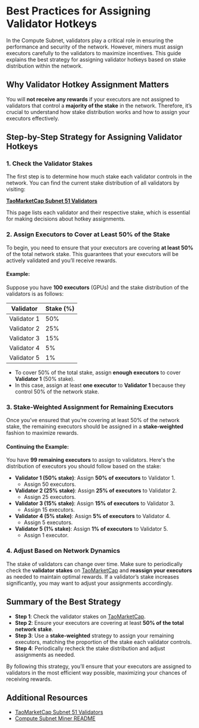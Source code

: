 # Best Practices for Assigning Validator Hotkeys

In the Compute Subnet, validators play a critical role in ensuring the performance and security of the network. However, miners must assign executors carefully to the validators to maximize incentives. This guide explains the best strategy for assigning validator hotkeys based on stake distribution within the network.

## Why Validator Hotkey Assignment Matters

You will **not receive any rewards** if your executors are not assigned to validators that control a **majority of the stake** in the network. Therefore, it’s crucial to understand how stake distribution works and how to assign your executors effectively.

## Step-by-Step Strategy for Assigning Validator Hotkeys

### 1. Check the Validator Stakes

The first step is to determine how much stake each validator controls in the network. You can find the current stake distribution of all validators by visiting:

[**TaoMarketCap Subnet 51 Validators**](https://taomarketcap.com/subnets/51/validators)

This page lists each validator and their respective stake, which is essential for making decisions about hotkey assignments.

### 2. Assign Executors to Cover at Least 50% of the Stake

To begin, you need to ensure that your executors are covering **at least 50%** of the total network stake. This guarantees that your executors will be actively validated and you’ll receive rewards.

#### Example:

Suppose you have **100 executors** (GPUs) and the stake distribution of the validators is as follows:

| Validator | Stake (%) |
|-----------|-----------|
| Validator 1 | 50% |
| Validator 2 | 25% |
| Validator 3 | 15% |
| Validator 4 | 5% |
| Validator 5 | 1% |

- To cover 50% of the total stake, assign **enough executors** to cover **Validator 1** (50% stake).
- In this case, assign at least **one executor** to **Validator 1** because they control 50% of the network stake.

### 3. Stake-Weighted Assignment for Remaining Executors

Once you’ve ensured that you’re covering at least 50% of the network stake, the remaining executors should be assigned in a **stake-weighted** fashion to maximize rewards.

#### Continuing the Example:

You have **99 remaining executors** to assign to validators. Here's the distribution of executors you should follow based on the stake:

- **Validator 1 (50% stake)**: Assign **50% of executors** to Validator 1.
    - Assign 50 executors.
- **Validator 2 (25% stake)**: Assign **25% of executors** to Validator 2.
    - Assign 25 executors.
- **Validator 3 (15% stake)**: Assign **15% of executors** to Validator 3.
    - Assign 15 executors.
- **Validator 4 (5% stake)**: Assign **5% of executors** to Validator 4.
    - Assign 5 executors.
- **Validator 5 (1% stake)**: Assign **1% of executors** to Validator 5.
    - Assign 1 executor.

### 4. Adjust Based on Network Dynamics

The stake of validators can change over time. Make sure to periodically check the **validator stakes** on [TaoMarketCap](https://taomarketcap.com/subnets/51/validators) and **reassign your executors** as needed to maintain optimal rewards. If a validator’s stake increases significantly, you may want to adjust your assignments accordingly.

## Summary of the Best Strategy

- **Step 1**: Check the validator stakes on [TaoMarketCap](https://taomarketcap.com/subnets/51/validators).
- **Step 2**: Ensure your executors are covering at least **50% of the total network stake**.
- **Step 3**: Use a **stake-weighted** strategy to assign your remaining executors, matching the proportion of the stake each validator controls.
- **Step 4**: Periodically recheck the stake distribution and adjust assignments as needed.

By following this strategy, you’ll ensure that your executors are assigned to validators in the most efficient way possible, maximizing your chances of receiving rewards.

## Additional Resources

- [TaoMarketCap Subnet 51 Validators](https://taomarketcap.com/subnets/51/validators)
- [Compute Subnet Miner README](README.md)

